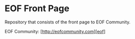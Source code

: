 # EOF Front Page

Repository that consists of the front page to EOF Community.

EOF Community: [http://eofcommunity.com][eof]

[eof]: http://eofcommunity.com
